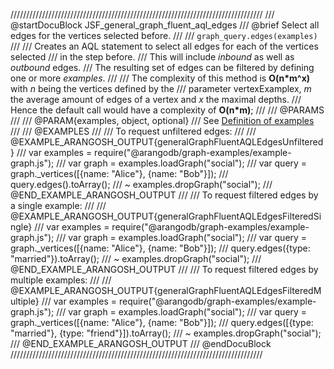 ////////////////////////////////////////////////////////////////////////////////
/// @startDocuBlock JSF_general_graph_fluent_aql_edges
/// @brief Select all edges for the vertices selected before.
///
/// `graph_query.edges(examples)`
///
/// Creates an AQL statement to select all edges for each of the vertices selected
/// in the step before.
/// This will include *inbound* as well as *outbound* edges.
/// The resulting set of edges can be filtered by defining one or more *examples*.
///
/// The complexity of this method is **O(n\*m^x)** with *n* being the vertices defined by the
/// parameter vertexExamplex, *m* the average amount of edges of a vertex and *x* the maximal depths.
/// Hence the default call would have a complexity of **O(n\*m)**;
///
/// @PARAMS
///
/// @PARAM{examples, object, optional}
/// See [Definition of examples](#definition-of-examples)
///
/// @EXAMPLES
///
/// To request unfiltered edges:
///
/// @EXAMPLE_ARANGOSH_OUTPUT{generalGraphFluentAQLEdgesUnfiltered}
///   var examples = require("@arangodb/graph-examples/example-graph.js");
///   var graph = examples.loadGraph("social");
///   var query = graph._vertices([{name: "Alice"}, {name: "Bob"}]);
///   query.edges().toArray();
/// ~ examples.dropGraph("social");
/// @END_EXAMPLE_ARANGOSH_OUTPUT
///
/// To request filtered edges by a single example:
///
/// @EXAMPLE_ARANGOSH_OUTPUT{generalGraphFluentAQLEdgesFilteredSingle}
///   var examples = require("@arangodb/graph-examples/example-graph.js");
///   var graph = examples.loadGraph("social");
///   var query = graph._vertices([{name: "Alice"}, {name: "Bob"}]);
///   query.edges({type: "married"}).toArray();
/// ~ examples.dropGraph("social");
/// @END_EXAMPLE_ARANGOSH_OUTPUT
///
/// To request filtered edges by multiple examples:
///
/// @EXAMPLE_ARANGOSH_OUTPUT{generalGraphFluentAQLEdgesFilteredMultiple}
///   var examples = require("@arangodb/graph-examples/example-graph.js");
///   var graph = examples.loadGraph("social");
///   var query = graph._vertices([{name: "Alice"}, {name: "Bob"}]);
///   query.edges([{type: "married"}, {type: "friend"}]).toArray();
/// ~ examples.dropGraph("social");
/// @END_EXAMPLE_ARANGOSH_OUTPUT
/// @endDocuBlock
////////////////////////////////////////////////////////////////////////////////